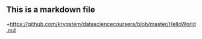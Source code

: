 ## This is a markdown file
+https://github.com/krygstem/datasciencecoursera/blob/master/HelloWorld.md
